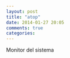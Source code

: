 ```yaml
---
layout: post
title: "atop"
date: 2014-01-27 20:05
comments: true
categories: 
---
```

Monitor del sistema

